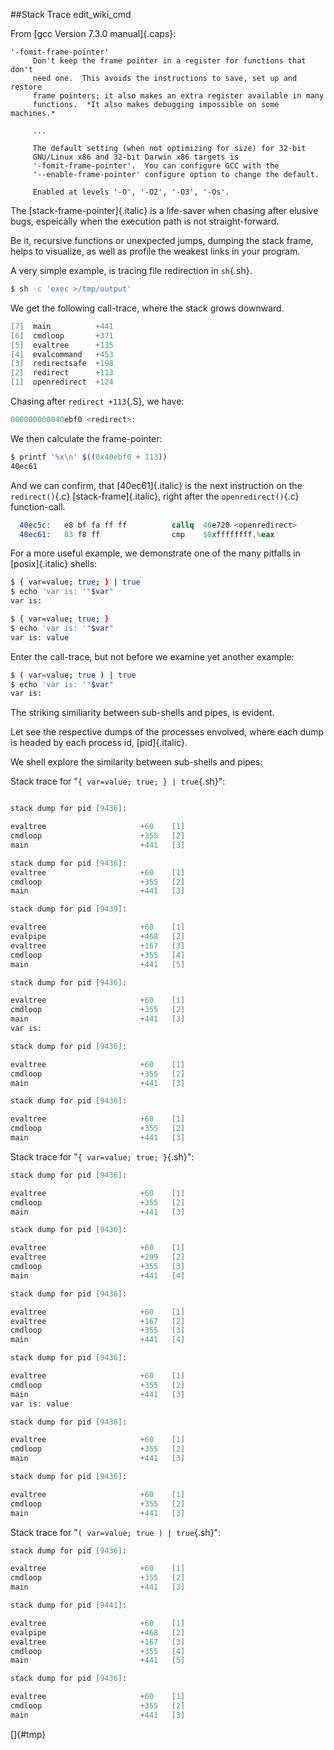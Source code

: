 
##Stack Trace edit_wiki_cmd

From [gcc Version 7.3.0 manual]{.caps}:
```` {.man .numberLines}
'-fomit-frame-pointer'
     Don't keep the frame pointer in a register for functions that don't
     need one.  This avoids the instructions to save, set up and restore
     frame pointers; it also makes an extra register available in many
     functions.  *It also makes debugging impossible on some machines.*

     ...

     The default setting (when not optimizing for size) for 32-bit
     GNU/Linux x86 and 32-bit Darwin x86 targets is
     '-fomit-frame-pointer'.  You can configure GCC with the
     '--enable-frame-pointer' configure option to change the default.

     Enabled at levels '-O', '-O2', '-O3', '-Os'.
````

The [stack-frame-pointer]{.italic} is a life-saver when chasing after elusive bugs, espeically when the execution path is not straight-forward.

Be it, recursive functions or unexpected jumps, dumping the stack frame, helps to visualize, as well as profile the weakest links in your program.

A very simple example, is tracing file redirection in `sh`{.sh}.

```` {.sh .numberLines}
$ sh -c 'exec >/tmp/output'
````

We get the following call-trace, where the stack grows downward.

```` {.c .numberLines}
[7]  main          +441
[6]  cmdloop       +371
[5]  evaltree      +135
[4]  evalcommand   +453
[3]  redirectsafe  +198
[2]  redirect      +113
[1]  openredirect  +124
````
Chasing after `redirect +113`{.S}, we have:

```` {.s .numberLines}
000000000040ebf0 <redirect>:
````

We then calculate the frame-pointer:

```` {.sh .numberLines}
$ printf '%x\n' $((0x40ebf0 + 113))
40ec61
````
And we can confirm, that [40ec61]{.italic} is the next instruction on the `redirect()`{.c} [stack-frame]{.italic}, right after the `openredirect()`{.c} function-call.

```` {.s .numberLines}
  40ec5c:	e8 bf fa ff ff       	callq  40e720 <openredirect>
  40ec61:	83 f8 ff             	cmp    $0xffffffff,%eax
````

For a more useful example, we demonstrate one of the many pitfalls in [posix]{.italic} shells:

```` {.sh .numberLines}
$ { var=value; true; } | true
$ echo 'var is: '"$var"
var is: 

$ { var=value; true; }
$ echo 'var is: '"$var"
var is: value
````

Enter the call-trace, but not before we examine yet another example:
```` {.sh .numberLines}
$ ( var=value; true ) | true
$ echo 'var is: '"$var"
var is:
````

The striking similiarity between sub-shells and pipes, is evident.

Let see the respective dumps of the processes envolved, where each dump is headed by each process id, [pid]{.italic}.

We shell explore the similarity between sub-shells and pipes:

Stack trace for "`{ var=value; true; } | true`{.sh}":

```` {.S .numberLines}

stack dump for pid [9436]:

evaltree                     +60	[1]
cmdloop                      +355	[2]
main                         +441	[3]

stack dump for pid [9436]:
evaltree                     +60	[1]
cmdloop                      +355	[2]
main                         +441	[3]

stack dump for pid [9439]:

evaltree                     +60	[1]
evalpipe                     +468	[2]
evaltree                     +167	[3]
cmdloop                      +355	[4]
main                         +441	[5]

stack dump for pid [9436]:

evaltree                     +60	[1]
cmdloop                      +355	[2]
main                         +441	[3]
var is: 

stack dump for pid [9436]:

evaltree                     +60	[1]
cmdloop                      +355	[2]
main                         +441	[3]

stack dump for pid [9436]:

evaltree                     +60	[1]
cmdloop                      +355	[2]
main                         +441	[3]
````

Stack trace for "`{ var=value; true; }`{.sh}":

```` {.S .numberLines}
stack dump for pid [9436]:

evaltree                     +60	[1]
cmdloop                      +355	[2]
main                         +441	[3]

stack dump for pid [9436]:

evaltree                     +60	[1]
evaltree                     +299	[2]
cmdloop                      +355	[3]
main                         +441	[4]

stack dump for pid [9436]:

evaltree                     +60	[1]
evaltree                     +167	[2]
cmdloop                      +355	[3]
main                         +441	[4]

stack dump for pid [9436]:

evaltree                     +60	[1]
cmdloop                      +355	[2]
main                         +441	[3]
var is: value

stack dump for pid [9436]:

evaltree                     +60	[1]
cmdloop                      +355	[2]
main                         +441	[3]

stack dump for pid [9436]:

evaltree                     +60	[1]
cmdloop                      +355	[2]
main                         +441	[3]
````
Stack trace for "`( var=value; true ) | true`{.sh}":

```` {.S .numberLines}
stack dump for pid [9436]:

evaltree                     +60	[1]
cmdloop                      +355	[2]
main                         +441	[3]

stack dump for pid [9441]:

evaltree                     +60	[1]
evalpipe                     +468	[2]
evaltree                     +167	[3]
cmdloop                      +355	[4]
main                         +441	[5]

stack dump for pid [9436]:

evaltree                     +60	[1]
cmdloop                      +355	[2]
main                         +441	[3]
````

[]{#tmp}
